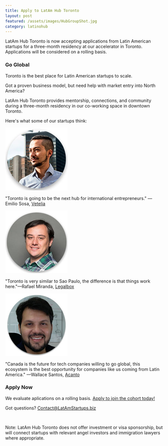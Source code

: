 ```yaml
---
title: Apply to LatAm Hub Toronto
layout: post
featured: /assets/images/HubGroupShot.jpg
category: latinohub
---
```

<p>
LatAm Hub Toronto is now accepting applications from Latin American startups for a three-month residency at our accelerator in Toronto. Applications will be considered on a rolling basis.
</p>

<!--more-->

<h3>Go Global</h3>

<p>
Toronto is the best place for Latin American startups to scale.
</p>
<p>
Got a proven business model, but need help with market entry into North America?
</p>
<p>
LatAm Hub Toronto provides mentorship, connections, and community during a three-month residency in our co-working space in downtown Toronto.
</p>
<p>
Here's what some of our startups think:
</p>
<p> <img src="/assets/images/Emilio.jpg" width="200" class="center" /> </p>
<p> "Toronto is going to be the next hub for international entrepreneurs." &mdash;Emilio Sosa, <a href="https://www.vetelia.com/en_CA/">Vetelia</a> </p>
<p> <img src="/assets/images/Rafael.jpg" width="200" class="center" /> </p>
<p> "Toronto is very similar to Sao Paulo, the difference is that things work here."&mdash;Rafael Miranda, <a href="https://www.legalbox.ca/">Legalbox</a> </p>
<p> <img src="/assets/images/Wallace.jpg" width="200" class="center" /> </p>
<p> "Canada is the future for tech companies willing to go global, this ecosystem is the best opportunity for companies like us coming from Latin America." &mdash;Wallace Santos, <a href="http://acanto.ca/">Acanto</a> </p>
<h3>Apply Now</h3>
<p>
We evaluate aplications on a rolling basis. <a href="https://docs.google.com/forms/d/e/1FAIpQLSeLN_44J3ZpgRt5TcGZLZyXYsNMx2Q_QI_RvVL9A2TtYNCJWA/viewform">Apply to join the cohort today!</a>
</p>
<p>
Got questions? <a href="mailto:Contact@LatAmStartups.biz">Contact@LatAmStartups.biz</a>
</p>
<span class="image featured"><img src="{{ site.baseurl }}/assets/images/HubGroupShot.jpg" alt="" /></span>
<p>
Note: LatAm Hub Toronto does not offer investment or visa sponsorship, but will connect startups with relevant angel investors and immigration lawyers where appropriate.
</p>


